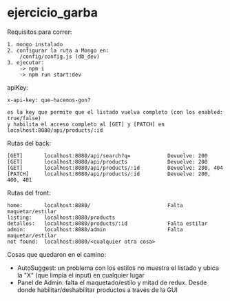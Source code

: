 # ejercicio_garba

Requisitos para correr:

    1. mongo instalado
    2. configurar la ruta a Mongo en:
        /config/config.js (db_dev)
    3. ejecutar:
        -> npm i
        -> npm run start:dev

apiKey:
 
    x-api-key: que-hacemos-gon?
    
    es la key que permite que el listado vuelva completo (con los enabled: true/false)
    y habilita el acceso completo al [GET] y [PATCH] en localhost:8080/api/products/:id

Rutas del back:

    [GET]       localhost:8080/api/search?q=            Devuelve: 200
    [GET]       localhost:8080/api/products             Devuelve: 200
    [GET]       localhost:8080/api/products/:id         Devuelve: 200, 404
    [PATCH]     localhost:8080/api/products/:id         Devuelve: 200, 400, 401

Rutas del front:

    home:       localhost:8080/                         Falta maquetar/estilar
    listing:    localhost:8080/products
    detalles:   localhost:8080/products/:id             Falta estilar
    admin:      localhost:8080/admin                    Falta maquetar/estilar
    not found:  localhost:8080/<cualquier otra cosa>
    
Cosas que quedaron en el camino:
* AutoSuggest: un problema con los estilos no muestra el listado y ubica la "X" (que limpia el input) en cualquier lugar
* Panel de Admin: falta el maquetado/estilo y mitad de redux. Desde donde habilitar/deshabilitar productos a través de la GUI
